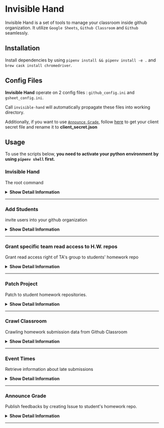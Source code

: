 # Invisible Hand

Invisible Hand is a set of tools to manage your classroom inside github organization. It utilize `Google Sheets`, `Github Classroom` and `Github` seamlessly.

## Installation

Install dependencies by using `pipenv install && pipenv install -e .` and `brew cask install chromedriver`.

## Config Files

__Invisible Hand__ operate on 2 config files : `github_config.ini` and `gsheet_config.ini`.

Call `invisible-hand` will automatically propagate these files into working directory.

Additionally, if you want to use [`Announce Grade`](#announce-grade), follow [here](https://pygsheets.readthedocs.io/en/stable/authorization.html) to get your client secret file and rename it to __client_secret.json__

## Usage

To use the scripts below, **you need to activate your python environment by using `pipenv shell` first.**

### Invisible Hand

The root command

<details>
<summary><b>Show Detail Information</b></summary>

#### Help Message

append `-h` or `--help` options get help messages

```sh
$ invisible-hand -h
Usage: invisible-hand [OPTIONS] COMMAND [ARGS]...

    Toolkits for compiler-f19

Options:
    -h, --help         Show this message and exit.

Commands:
    add-students       student_ids: ids to add
    announce-grade     announce student grades to each hw repo
    event-times        repo-hashes : list of <repo>:<hash> strings ex:...
    grant-team-access  Add students into a github team hw-prefix: prefix for...
    patch-project      Patch to student homeworks
```

</details>

---

### Add Students

invite users into your github organization

<details><summary><b>Show Detail Information</b></summary>

#### Format

```sh
invisible-hand add-students [github_handle]...
```

> Use `-h` to see more detailed information about this command.

github_handle: github accounts

#### Example

```sh
invisible-hand add-students ianre657 cmprfk1 cmprfk2 cmprfk3
```

#### Config file

+ github_config.ini
  + `[github]:personal_access_token`
  + `[github]:organization`
  + `[add_students]:default_team_slug`

#### FAQ

+ Some students report that they didn't get the invitation email.

    Invite student into your organization from their email. This should be Github's issue.

    > about 2 of 80 students got this issue from our previous experience.

</details>

---

### Grant specific team read access to H.W. repos

Grant read access right of TA's group to students' homework repo

<details><summary><b>Show Detail Information</b></summary>

#### Config File

+ __github_config.ini__:
  + `[grant_read_access]:reader_team_slug`: team slug of your TA's group

#### Format

```shell
invisible-hand grant-read-access <hw_title>
```

#### Example

```shell
invisible-hand grant-read-access hw3
```

</details>

---

### Patch Project

Patch to student homework repositories.

<details><summary><b>Show Detail Information</b></summary>

#### Format

```sh
invisible-hand patch-project <hw_title> [--only-repo]
```

> Use `-h` to see more detailed information about this command.

Below is the standard workflow to follow.

#### Workflow

take homework : __`hw3`__(the title of your homework in github classroom) for example:

1. The repo __`tmpl-hw3`__ would be your template for initializing homeworks.
2. Create another repo to update your template, let's say: __`tmpl-hw3-revise`__
3. inside __`tmpl-hw3-revise`__, create a revision branch __`1-add-some-new-feature`__ (whatever you like) and an issuse named match your branch name (in this example, __`1-add-some-new-feature`)__, which will be the content of your PR message.
4. Open github-classroom, choose your assignment (__`hw3`__) and disable `assignment invitation URL` of __`hw3`__.
5. Create PR to your template repo(__`hw3`__) by using this command.(your need to edit the `patch_branch` variable in `github_project_patcher.py`)

    ```sh
    invisible-hand patch-project hw3 --only-repo="tmpl-hw3"
    ```

6. Accept the PR in your template repository (__`tmpl-hw3`__). After that, enable the `assignment invitation URL` under `hw3` in Github Classroom. Now you have succcessfully updated your template repo.
7. Create PRs to students template repositories (`hw3-<thir github id>`) by running the scirpt as followed.

    ```sh
    invisible-hand patch-project hw3
    ```

    This script would patch to every repositories under your github organization which's name contains __`hw3`__ as prefix.

8. Merge the revision brnach __`1-add-some-new-feature`__ into `master`  in your __`tmpl-hw3-revise`__ repo. After this step, all documents are updated.

#### Demo

<img src="./demos/patcher.gif" alt="patcher-demo-video" width="640">

</details>

---

### Crawl Classroom

Crawling homework submission data from Github Classroom

<details><summary><b>Show Detail Information</b></summary>

This is a web crawler for Github Classroom, which is the input of [`Event Times`](#event-times)

#### Config File

+ __github_config.ini__:
  + `[crawl_classroom]:login`: your login id in Github Classroom
  + `[crawl_classroom]:classroom_id`: the id field of your classroom RESTful page URL. (see the image below)

    <img src="./imgs/clsrm_id.png" alt="id field in the url of github classroom" width="640">

#### Format

```sh
invisible-hadn crawl-classroom <hw_title> [--passwd] [-o --output]
```

> Use `-h` to see more detailed information about this command


#### Example

```shell
invisible-hand crawl-classroom --passwd=(cat ~/cred/mypass) -o hw5_handin.txt hw5
```

> This example suppose you use Fish Shell and store your password inside `~/cred/mypass`

Users should type their passsword inside the pop-up window if they don't provide their password in the argument

#### Demo

<img src="./demos/github_classroom_craw.gif" alt="github_classroom_craw" width="640">

</details>

---

### Event Times

Retrieve information about late submissions

<details><summary><b>Show Detail Information</b></summary>

#### What it actually does

Compare the last publish-time of specific git commit in each repository and print out which passed the deadline.

#### Config File

+ __github_config.ini__:
  + `[event_times]:deadline` deadline for homework, in ISO8601 compatible format.

    For example `2019-11-12 23:59:59` (the timezone is set to your local timezone as default).

#### Format

```sh
invisible-hand event-times [repo-hash] [--deadline="yyyy-mm-dd"]
```

__repo-hash__ : in the format of `<repo>:<git commit hash>`, (for example: hw0-ianre657:cb75e99)

Github API use the first 7 characters of a commit's SHA-1 value to communicate, so the hash we used here is in the length of 7.

> The input pairs `repo:hash` could be retrieve from [`Crawl Classroom`](#crawl-classroom).

__`--deadline`__: it will use the variable inside `github_config.ini` as default.

__`--target-team`__ (optional): teams to operate on (use team-slug)

#### Example

```sh
invisible-hand event-times hw0-ianre657:cb75e99 hw0-cmprfk1:f28fbda --target-team="2020-inservice-students" --deadline="2019-11-12 23:59:59"
```

#### Demo (need to be updated)

<img src="./demos/event_times.gif" alt="event-times-demo-video" width="640">

</details>

---

### Announce Grade

Publish feedbacks by creating Issue to student's homework repo.

<details><summary><b>Show Detail Information</b></summary>

#### Explanation

In every homework project, we would create a git repository for every student. Take homework `hw3` with two students `Anna` and `Bella` for example, we expect there would be two repos under our github organization, which is `hw3-Anna` and `hw3-Bella`.
During our grading process, T.A.s would record every grade in a google sheet with a tab named `hw3` and a markdown file for each student in every assignment as their feedbacks.
After their homeworks being graded, we use this code to publish student's grade by creating `Issue`s named `Grade for hw3` to each of their github repositories.

The markdown file for feedbacks contains python template strings, and those strings are the column names inside our google sheet tab `hw3`. One template string we used is students grades, this makes managing grades more easily.

To use this code, you need to fufill some assumptions.

Lets say you're about to announce the grade for `hw3`:

+ prequisite:
  1. a git repo to store student feedback templates, which strutured as followed:
    ```bash
        . Hw-manager # root of your git repo
        ├── hw3
        │   └── reports
        │       ├── 0411276.md
        │       ├── 0856039.md
        │       └── 0956323.md
        └── hw4 # other homework dir
    ```
    and inside `0411276.md`, it would be:
    ```markdown
        # Information
        + Student Id: ${student_id}
        + Grade : ${grade}
        # <Some other important things...>
        ...
    ```
  2. a google sheet to store student information

        | student_id | grade |
        | :--------: | :---: |
        |  0856039   |  93   |
        |  0411276   |  80   |

#### Config file

+ __github_config.ini__
  + `[github]:personal_access_token`
  + `[github]:organization`
  + `[announce_grade]:feedback_source_repo` (e.x.: Hw-manager)
+ __gsheet_config.ini__
  + `[google_spreadsheet]:spreadsheet_id`
+ __client_secret.json__ (follow [here](https://pygsheets.readthedocs.io/en/stable/authorization.html) to download your oauth2 secret file and renamed it to __client_secret.json__)

#### instructions to follow

1. Edit config files properly.
2. Create feedbacks for students in your `feedback_source_repo`
3. use this script

#### Format

```sh
invisible-hand announce-grade <hw_title> [--only-id <student_id>]
```

option:
    `--only-id`: only patch to this student id

#### Example

```sh
invisible-hand announce-grade hw3 --only-id 0411276
```

</details>

---

